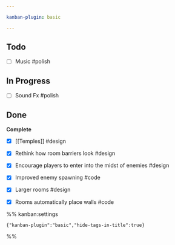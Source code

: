 ```yaml
---

kanban-plugin: basic

---
```


## Todo

- [ ] Music #polish


## In Progress

- [ ] Sound Fx #polish


## Done

**Complete**
- [x] [[Temples]] #design
- [x] Rethink how room barriers look #design
- [x] Encourage players to enter into the midst of enemies #design
- [x] Improved enemy spawning #code
- [x] Larger rooms #design
- [x] Rooms automatically place walls #code




%% kanban:settings
```
{"kanban-plugin":"basic","hide-tags-in-title":true}
```
%%